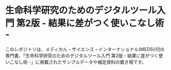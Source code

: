 # 生命科学研究のためのデジタルツール入門 第2版 - 結果に差がつく使いこなし術 -
このレポジトリは、メディカル・サイエンス・インターナショナル(MEDSi)刊の専門書、「生命科学研究のためのデジタルツール入門 第2版 - 結果に差がつく使いこなし術 -」に掲載されたサンプルデータや補足資料の置き場です。
